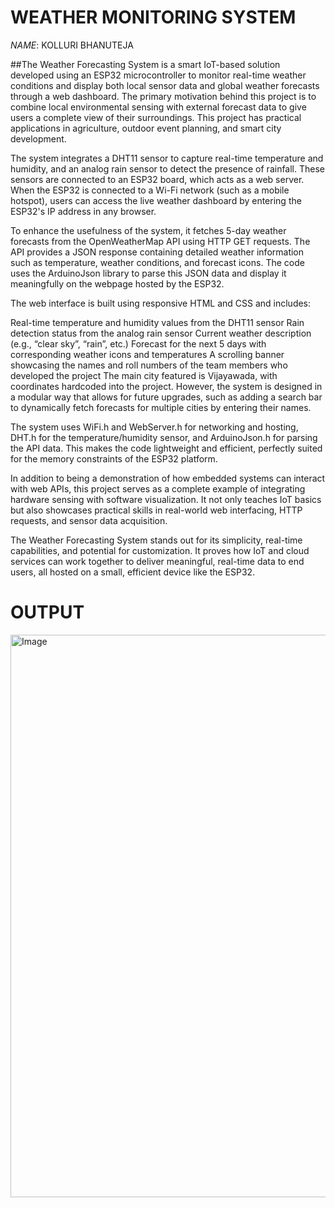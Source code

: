 # WEATHER MONITORING SYSTEM

*NAME*: KOLLURI BHANUTEJA

##The Weather Forecasting System is a smart IoT-based solution developed using an ESP32 microcontroller to monitor real-time weather conditions and display both local sensor data and global weather forecasts through a web dashboard. The primary motivation behind this project is to combine local environmental sensing with external forecast data to give users a complete view of their surroundings. This project has practical applications in agriculture, outdoor event planning, and smart city development.

The system integrates a DHT11 sensor to capture real-time temperature and humidity, and an analog rain sensor to detect the presence of rainfall. These sensors are connected to an ESP32 board, which acts as a web server. When the ESP32 is connected to a Wi-Fi network (such as a mobile hotspot), users can access the live weather dashboard by entering the ESP32's IP address in any browser.

To enhance the usefulness of the system, it fetches 5-day weather forecasts from the OpenWeatherMap API using HTTP GET requests. The API provides a JSON response containing detailed weather information such as temperature, weather conditions, and forecast icons. The code uses the ArduinoJson library to parse this JSON data and display it meaningfully on the webpage hosted by the ESP32.

The web interface is built using responsive HTML and CSS and includes:

Real-time temperature and humidity values from the DHT11 sensor
Rain detection status from the analog rain sensor
Current weather description (e.g., “clear sky”, “rain”, etc.)
Forecast for the next 5 days with corresponding weather icons and temperatures
A scrolling banner showcasing the names and roll numbers of the team members who developed the project
The main city featured is Vijayawada, with coordinates hardcoded into the project. However, the system is designed in a modular way that allows for future upgrades, such as adding a search bar to dynamically fetch forecasts for multiple cities by entering their names.

The system uses WiFi.h and WebServer.h for networking and hosting, DHT.h for the temperature/humidity sensor, and ArduinoJson.h for parsing the API data. This makes the code lightweight and efficient, perfectly suited for the memory constraints of the ESP32 platform.

In addition to being a demonstration of how embedded systems can interact with web APIs, this project serves as a complete example of integrating hardware sensing with software visualization. It not only teaches IoT basics but also showcases practical skills in real-world web interfacing, HTTP requests, and sensor data acquisition.

The Weather Forecasting System stands out for its simplicity, real-time capabilities, and potential for customization. It proves how IoT and cloud services can work together to deliver meaningful, real-time data to end users, all hosted on a small, efficient device like the ESP32.

# OUTPUT
<img width="1440" height="900" alt="Image" src="https://github.com/user-attachments/assets/eb2cf1b0-b1ac-47de-85cd-31fd2bb35d12" />
